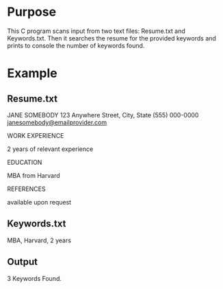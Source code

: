 # Purpose

This C program scans input from two text files: Resume.txt and Keywords.txt. Then it searches the resume for the provided keywords and prints to console the number of keywords found.

# Example 
## Resume.txt

JANE SOMEBODY
123 Anywhere Street, City, State
(555) 000-0000
janesomebody@emailprovider.com

WORK EXPERIENCE

2 years of relevant experience

EDUCATION

MBA from Harvard

REFERENCES

available upon request

## Keywords.txt

MBA, Harvard, 2 years

## Output

3 Keywords Found.

